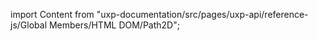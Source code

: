
import Content from "uxp-documentation/src/pages/uxp-api/reference-js/Global Members/HTML DOM/Path2D";

<Content query="product=photoshop"/>

